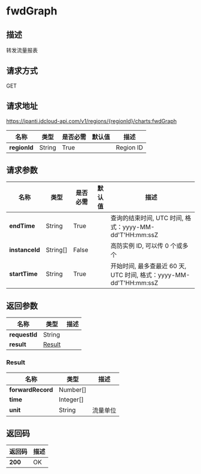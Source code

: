 # fwdGraph


## 描述
转发流量报表

## 请求方式
GET

## 请求地址
https://ipanti.jdcloud-api.com/v1/regions/{regionId}/charts:fwdGraph

|名称|类型|是否必需|默认值|描述|
|---|---|---|---|---|
|**regionId**|String|True||Region ID|

## 请求参数
|名称|类型|是否必需|默认值|描述|
|---|---|---|---|---|
|**endTime**|String|True||查询的结束时间, UTC 时间, 格式：yyyy-MM-dd'T'HH:mm:ssZ|
|**instanceId**|String[]|False||高防实例 ID, 可以传 0 个或多个|
|**startTime**|String|True||开始时间, 最多查最近 60 天, UTC 时间, 格式：yyyy-MM-dd'T'HH:mm:ssZ|


## 返回参数
|名称|类型|描述|
|---|---|---|
|**requestId**|String||
|**result**|[Result](##Result)||


### <a name="Result">Result</a>
|名称|类型|描述|
|---|---|---|
|**forwardRecord**|Number[]||
|**time**|Integer[]||
|**unit**|String|流量单位|

## 返回码
|返回码|描述|
|---|---|
|**200**|OK|
